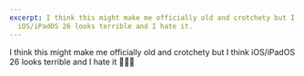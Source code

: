 ```yaml
---
excerpt: I think this might make me officially old and crotchety but I think
  iOS/iPadOS 26 looks terrible and I hate it.
---
```

I think this might make me officially old and crotchety but I think iOS/iPadOS 26 looks terrible and I hate it 👵🏻😭